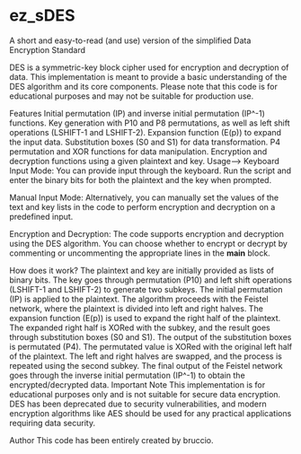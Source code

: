 # ez_sDES
A short and easy-to-read (and use) version of the simplified Data Encryption Standard

DES is a symmetric-key block cipher used for encryption and decryption of data. This implementation is meant to provide a basic understanding of the DES algorithm and its core components. Please note that this code is for educational purposes and may not be suitable for production use.

Features
Initial permutation (IP) and inverse initial permutation (IP^-1) functions.
Key generation with P10 and P8 permutations, as well as left shift operations (LSHIFT-1 and LSHIFT-2).
Expansion function (E(p)) to expand the input data.
Substitution boxes (S0 and S1) for data transformation.
P4 permutation and XOR functions for data manipulation.
Encryption and decryption functions using a given plaintext and key.
Usage-->
Keyboard Input Mode: You can provide input through the keyboard. Run the script and enter the binary bits for both the plaintext and the key when prompted.

Manual Input Mode: Alternatively, you can manually set the values of the text and key lists in the code to perform encryption and decryption on a predefined input.

Encryption and Decryption: The code supports encryption and decryption using the DES algorithm. You can choose whether to encrypt or decrypt by commenting or uncommenting the appropriate lines in the __main__ block.

How does it work?
The plaintext and key are initially provided as lists of binary bits.
The key goes through permutation (P10) and left shift operations (LSHIFT-1 and LSHIFT-2) to generate two subkeys.
The initial permutation (IP) is applied to the plaintext.
The algorithm proceeds with the Feistel network, where the plaintext is divided into left and right halves.
The expansion function (E(p)) is used to expand the right half of the plaintext.
The expanded right half is XORed with the subkey, and the result goes through substitution boxes (S0 and S1).
The output of the substitution boxes is permutated (P4).
The permutated value is XORed with the original left half of the plaintext.
The left and right halves are swapped, and the process is repeated using the second subkey.
The final output of the Feistel network goes through the inverse initial permutation (IP^-1) to obtain the encrypted/decrypted data.
Important Note
This implementation is for educational purposes only and is not suitable for secure data encryption. DES has been deprecated due to security vulnerabilities, and modern encryption algorithms like AES should be used for any practical applications requiring data security.

Author
This code has been entirely created by bruccio.
